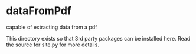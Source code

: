 dataFromPdf
===========

capable of extracting data from a pdf

This directory exists so that 3rd party packages can be installed
here.  Read the source for site.py for more details.
